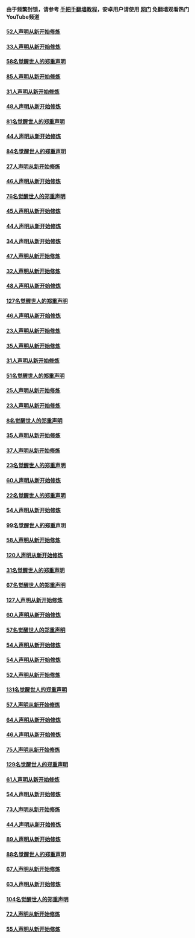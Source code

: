 #### 由于频繁封锁，请参考 [手把手翻墙教程](https://github.com/gfw-breaker/guides/wiki/)，安卓用户请使用 [网门](https://github.com/gfw-breaker/nogfw/blob/master/dl.md?t=03150000) 免翻墙观看热门YouTube频道 

#### [52人声明从新开始修炼](../pages/91/421846.md?t=03150000) 

#### [33人声明从新开始修炼](../pages/91/421804.md?t=03150000) 

#### [58名觉醒世人的郑重声明](../pages/91/421845.md?t=03150000) 

#### [85人声明从新开始修炼](../pages/91/421769.md?t=03150000) 

#### [31人声明从新开始修炼](../pages/91/421763.md?t=03150000) 

#### [48人声明从新开始修炼](../pages/91/421605.md?t=03150000) 

#### [81名觉醒世人的郑重声明](../pages/91/421656.md?t=03150000) 

#### [44人声明从新开始修炼](../pages/91/421544.md?t=03150000) 

#### [84名觉醒世人的郑重声明](../pages/91/421543.md?t=03150000) 

#### [27人声明从新开始修炼](../pages/91/421465.md?t=03150000) 

#### [46人声明从新开始修炼](../pages/91/421454.md?t=03150000) 

#### [76名觉醒世人的郑重声明](../pages/91/421453.md?t=03150000) 

#### [45人声明从新开始修炼](../pages/91/421452.md?t=03150000) 

#### [44人声明从新开始修炼](../pages/91/421422.md?t=03150000) 

#### [34人声明从新开始修炼](../pages/91/421322.md?t=03150000) 

#### [47人声明从新开始修炼](../pages/91/421264.md?t=03150000) 

#### [32人声明从新开始修炼](../pages/91/421225.md?t=03150000) 

#### [48人声明从新开始修炼](../pages/91/421202.md?t=03150000) 

#### [127名觉醒世人的郑重声明](../pages/91/421224.md?t=03150000) 

#### [46人声明从新开始修炼](../pages/91/421203.md?t=03150000) 

#### [23人声明从新开始修炼](../pages/91/421138.md?t=03150000) 

#### [35人声明从新开始修炼](../pages/91/421122.md?t=03150000) 

#### [31人声明从新开始修炼](../pages/91/421081.md?t=03150000) 

#### [51名觉醒世人的郑重声明](../pages/91/421080.md?t=03150000) 

#### [25人声明从新开始修炼](../pages/91/421020.md?t=03150000) 

#### [23人声明从新开始修炼](../pages/91/420884.md?t=03150000) 

#### [8名觉醒世人的郑重声明](../pages/91/420883.md?t=03150000) 

#### [35人声明从新开始修炼](../pages/91/420809.md?t=03150000) 

#### [37人声明从新开始修炼](../pages/91/420766.md?t=03150000) 

#### [23名觉醒世人的郑重声明](../pages/91/420765.md?t=03150000) 

#### [60人声明从新开始修炼](../pages/91/420727.md?t=03150000) 

#### [22名觉醒世人的郑重声明](../pages/91/420726.md?t=03150000) 

#### [54人声明从新开始修炼](../pages/91/420529.md?t=03150000) 

#### [99名觉醒世人的郑重声明](../pages/91/420528.md?t=03150000) 

#### [58人声明从新开始修炼](../pages/91/420198.md?t=03150000) 

#### [120人声明从新开始修炼](../pages/91/420141.md?t=03150000) 

#### [31名觉醒世人的郑重声明](../pages/91/420197.md?t=03150000) 

#### [67名觉醒世人的郑重声明](../pages/91/420140.md?t=03150000) 

#### [127人声明从新开始修炼](../pages/91/420082.md?t=03150000) 

#### [60人声明从新开始修炼](../pages/91/420081.md?t=03150000) 

#### [57名觉醒世人的郑重声明](../pages/91/420080.md?t=03150000) 

#### [54人声明从新开始修炼](../pages/91/419533.md?t=03150000) 

#### [54人声明从新开始修炼](../pages/91/419532.md?t=03150000) 

#### [52人声明从新开始修炼](../pages/91/419531.md?t=03150000) 

#### [131名觉醒世人的郑重声明](../pages/91/419530.md?t=03150000) 

#### [57人声明从新开始修炼](../pages/91/419430.md?t=03150000) 

#### [64人声明从新开始修炼](../pages/91/419429.md?t=03150000) 

#### [46人声明从新开始修炼](../pages/91/419428.md?t=03150000) 

#### [75人声明从新开始修炼](../pages/91/419427.md?t=03150000) 

#### [129名觉醒世人的郑重声明](../pages/91/419426.md?t=03150000) 

#### [61人声明从新开始修炼](../pages/91/419198.md?t=03150000) 

#### [54人声明从新开始修炼](../pages/91/419197.md?t=03150000) 

#### [73人声明从新开始修炼](../pages/91/419196.md?t=03150000) 

#### [44人声明从新开始修炼](../pages/91/419075.md?t=03150000) 

#### [89人声明从新开始修炼](../pages/91/419074.md?t=03150000) 

#### [88名觉醒世人的郑重声明](../pages/91/419195.md?t=03150000) 

#### [67人声明从新开始修炼](../pages/91/419073.md?t=03150000) 

#### [63人声明从新开始修炼](../pages/91/419072.md?t=03150000) 

#### [104名觉醒世人的郑重声明](../pages/91/419071.md?t=03150000) 

#### [72人声明从新开始修炼](../pages/91/418902.md?t=03150000) 

#### [55人声明从新开始修炼](../pages/91/418901.md?t=03150000) 

